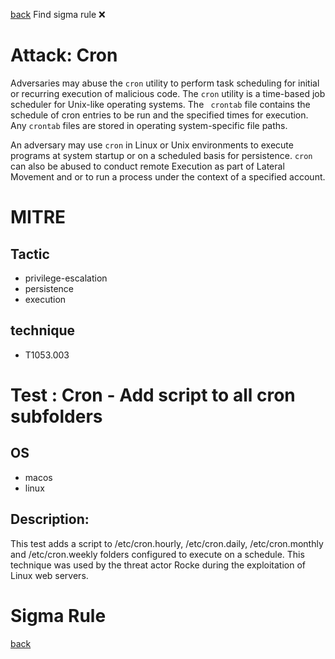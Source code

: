 
[back](../index.md)
Find sigma rule :x: 

# Attack: Cron 

Adversaries may abuse the <code>cron</code> utility to perform task scheduling for initial or recurring execution of malicious code. The <code>cron</code> utility is a time-based job scheduler for Unix-like operating systems.  The <code> crontab</code> file contains the schedule of cron entries to be run and the specified times for execution. Any <code>crontab</code> files are stored in operating system-specific file paths.

An adversary may use <code>cron</code> in Linux or Unix environments to execute programs at system startup or on a scheduled basis for persistence. <code>cron</code> can also be abused to conduct remote Execution as part of Lateral Movement and or to run a process under the context of a specified account.

# MITRE
## Tactic
  - privilege-escalation
  - persistence
  - execution


## technique
  - T1053.003


# Test : Cron - Add script to all cron subfolders
## OS
  - macos
  - linux


## Description:
This test adds a script to /etc/cron.hourly, /etc/cron.daily, /etc/cron.monthly and /etc/cron.weekly folders configured to execute on a schedule. This technique was used by the threat actor Rocke during the exploitation of Linux web servers.


# Sigma Rule


[back](../index.md)
